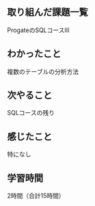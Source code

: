 ## 取り組んだ課題一覧
ProgateのSQLコースⅢ
## わかったこと
複数のテーブルの分析方法
## 次やること
SQLコースの残り
## 感じたこと
特になし
## 学習時間
2時間（合計15時間）
